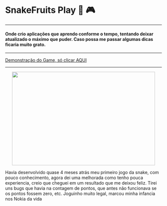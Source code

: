 # SnakeFruits Play 👾 🎮

---

#### Onde crio aplicações que aprendo conforme o tempo, tentando deixar atualizado o máximo que puder. Caso possa me passar algumas dicas ficaria muito grato.


---

[Demonstração do Game, só clicar AQUI](https://elvissouza.github.io/Snake-game/)   

---

<p align="center">
  <img width="460" height="300" src ="https://github.com/elvissouza/Snake-game/blob/master/img/gifgame.gif?raw=true">
</p>
Havia desenvolvido quase 4 meses atrás meu primeiro jogo da snake, com pouco conhecimento, agora dei uma melhorada como tenho pouca    experiencia, creio que cheguei em um resultado que me deixou feliz.  
Tirei uns bugs que havia na contagem de pontos, que antes não funcionava se os pontos fossem zero, etc.  
Joguinho muito legal, marcou minha infancia nos Nokia da vida

